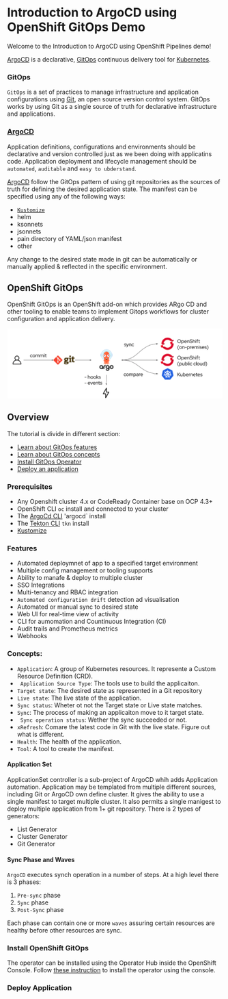 # Introduction to ArgoCD using OpenShift GitOps Demo

Welcome to the Introduction to ArgoCD using OpenShift Pipelines demo!


[ArgoCD](https://argo-cd.readthedocs.io/en/stable/) is a declarative, [GitOps](https://www.redhat.com/en/topics/devops/what-is-gitops) continuous delivery tool for [Kubernetes](https://kubernetes.io/). 

### GitOps
`GitOps` is a set of practices to manage infrastructure and application configurations using [Git](Githttps://git-scm.com), an open source version control system. GitOps works by using Git as a single source of truth for declarative infrastructure and applications.

### [ArgoCD](https://argo-cd.readthedocs.io/en/stable/)

Application definitions, configurations and environments should be declarative and version controlled just as we been doing with applicatins code.  Application deployment and lifecycle management should be `automated`, `auditable` and `easy to ubderstand`. 

[ArgoCD](https://argo-cd.readthedocs.io/en/stable/) follow the GitOps pattern of using git repositories as the sources of truth for defining the desired application state. The manifest can be specified using any of the following ways:
* [`Kustomize`](https://kustomize.io/)
* helm
* ksonnets
* jsonnets
* pain directory of YAML/json manifest
* other

 Any change to the desired state made in git can be automatically or manually applied & reflected in the specific environment.

## OpenShift GitOps

OpenShift GitOps is an OpenShift add-on which provides ARgo CD and other tooling to enable teams to implement Gitops workflows for cluster configuration and application delivery. 

![gitops-ocp](docs/images/gitops-ocp.png)

## Overview
The tutorial is divide in different section:
* [Learn about GitOps features](#features)
* [Learn about GitOps concepts](#concepts)
* [Install GitOps Operator](install-openshift-gitops)
* [Deploy an application](#deploy-application)

### Prerequisites

* Any Openshift cluster 4.x or CodeReady Container base on OCP 4.3+
* OpenShift CLI `oc` install and connected to your cluster
* The [ArgoCd CLI](https://argo-cd.readthedocs.io/en/stable/cli_installation/) 'argocd` install
* The [Tekton CLI](https://github.com/tektoncd/cli) `tkn` install
* [Kustomize](https://kustomize.io/)

### Features 
* Automated deploymnet of app to a specified target environment
* Multiple config management or tooling supports
* Ability to manafe & deploy to multiple cluster
* SSO Integrations
* Multi-tenancy and RBAC integration
* `Automated configuration drift` detection ad visualisation
* Automated or manual sync to desired state
* Web UI for real-time view of activity
* CLI for aumomation and Countinuous Integration (CI)
* Audit trails and Prometheus metrics 
* Webhooks


### Concepts:

* `Application`: A group of Kubernetes resources. It represente a Custom Resource Definition (CRD).
* ` Application Source Type`: The tools use to build the applicaiton.
* `Target state`: The desired state as represented in a Git repository
* `Live state`: The live state of the application.
* `Sync status`: Wheter ot not the Target state or Live state matches.
* `Sync`: The process of making an applicaiton move to it target state.
* ` Sync operation status`: Wether the sync succeeded or not.
* `xRefresh`: Comare the latest code in Git with the live state. Figure out what is different.
* `Health`: The health of the application.
* `Tool`: A tool to create the manifest.

#### Application Set
ApplicationSet controller is a sub-project of ArgoCD whih adds Application automation. Application may be templated from multiple different sources, including Git or ArgoCD own define cluster. It gives the ability to use a single manifest to target multiple cluster. It also permits a single manigest to deploy multiple application from 1+ git repository. There is 2 types of generators:
* List Generator
* Cluster Generator
* Git Generator  

#### Sync Phase and Waves

`ArgoCD` executes synch operation in a number of steps. At a high level there is 3 phases:
1. `Pre-sync` phase
1. `Sync` phase
1. `Post-Sync` phase

Each phase can contain one or more `waves` assuring certain resources are healthy before other resources are sync.

### Install OpenShift GitOps
The operator can be installed using the Operator Hub inside the OpenShift Console. Follow [these instruction](/docs/install-gitops-operator.md) to install the operator using the console.

### Deploy Application